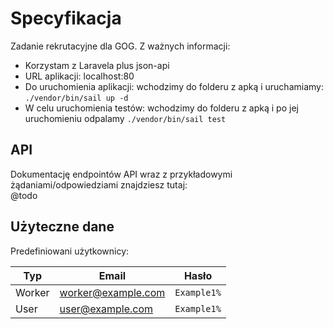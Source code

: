 # Specyfikacja

Zadanie rekrutacyjne dla GOG. Z ważnych informacji: 
- Korzystam z Laravela plus json-api 
- URL aplikacji: localhost:80
- Do uruchomienia aplikacji: wchodzimy do folderu z apką i uruchamiamy: ```./vendor/bin/sail up -d```
- W celu uruchomienia testów: wchodzimy do folderu z apką i po jej uruchomieniu odpalamy ```./vendor/bin/sail test```

## API

Dokumentację endpointów API wraz z przykładowymi żądaniami/odpowiedziami znajdziesz tutaj:  
@todo

## Użyteczne dane

Predefiniowani użytkownicy:

| Typ    | Email              | Hasło       |
|--------|--------------------|-------------|
| Worker | worker@example.com | `Example1%` |
| User   | user@example.com   | `Example1%` |

